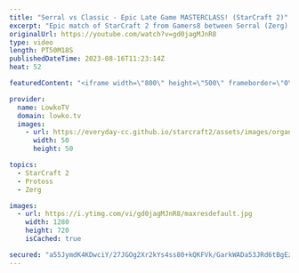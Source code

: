 ```yaml
---
title: "Serral vs Classic - Epic Late Game MASTERCLASS! (StarCraft 2)"
excerpt: "Epic match of StarCraft 2 from Gamers8 between Serral (Zerg) and Classic (Protoss). This match goes the distance as both players get dangerously close to 200 Army supply with the entire map of Gresvan mined out. Support my work: https://patreon.com/lowkotv Lowko Merch: https://lowko.shop  My YouTube"
originalUrl: https://youtube.com/watch?v=gd0jagMJnR8
type: video
length: PT50M18S
publishedDateTime: 2023-08-16T11:23:14Z
heat: 52

featuredContent: "<iframe width=\"800\" height=\"500\" frameborder=\"0\" src=\"https://www.youtube.com/embed/gd0jagMJnR8\" allow=\"accelerometer; autoplay; encrypted-media; gyroscope; picture-in-picture\" allowfullscreen></iframe>"

provider:
  name: LowkoTV
  domain: lowko.tv
  images:
    - url: https://everyday-cc.github.io/starcraft2/assets/images/organizations/lowko.tv-50x50.jpg
      width: 50
      height: 50

topics:
  - StarCraft 2
  - Protoss
  - Zerg

images:
  - url: https://i.ytimg.com/vi/gd0jagMJnR8/maxresdefault.jpg
    width: 1280
    height: 720
    isCached: true

secured: "a55JymdK4KDwciY/27JGOg2Xr2kYs4ss80+kQKFVk/GarkWADa53JRd6tBgEzZUFlbiJ9B8vTnqredt+YH2QSY9ROe9k0RrnQGjyJxLpShoVgRJIapGlaC1cRG1oHL7GlSZZX3RhHrH81eveLlDUoPojQX7mIVQqKglw54bdY6/3oLPYcIEqGr0j1zG1VDvh/qU6P4UuvIKp+dEoxp9HNDC/1ppKR9vt+ZqNdNm5iD1hf5h4BE/9DdUk3LbTpF0XSSacEYgP2slWU76aBBWIfljOxoRQhJzxmRdIYhRGDZWIIEAN7vb3jDZrKLCAqwpTCUolTEG/SYJjRCIpBEjHsb8XChuJXY1oigqH5oBFlOkQvUMk8wSgTvIU/FW+RkvN8lxiBN/gBLK8weXCgoA+tx5DFWXlwObWUPcWgrcSTrrjoINmrTNbJw9rVor3PrtY;2I2nHExOMSMemDdl1HzxmA=="
---
```



